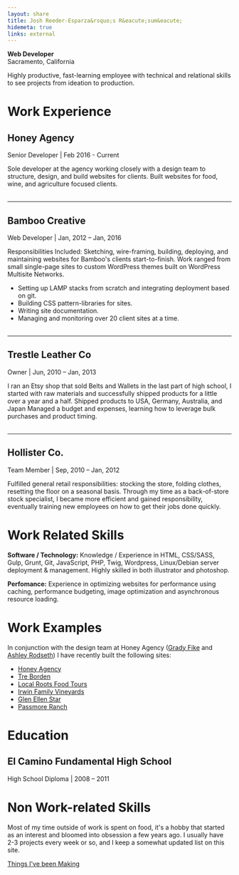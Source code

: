 ```yaml
---
layout: share
title: Josh Reeder-Esparza&rsquo;s R&eacute;sum&eacute;
hidemeta: true
links: external
---
```

 
**Web Developer**  
Sacramento, California  
  
Highly productive, fast-learning employee with technical and relational skills to see projects from ideation to production.


# Work Experience  

## Honey Agency  

Senior Developer \| Feb 2016 - Current  
  
Sole developer at the agency working closely with a design team to structure, design, and build websites for clients. Built websites for food, wine, and agriculture focused clients.
<br><br>

----
## Bamboo Creative

Web Developer \| Jan, 2012 – Jan, 2016  
  
Responsibilities Included: Sketching, wire-framing, building, deploying, and maintaining websites for Bamboo's clients start-to-finish. Work ranged from small single-page sites to custom WordPress themes built on WordPress Multisite Networks. 
* Setting up LAMP stacks from scratch and integrating deployment based on git.
* Building CSS pattern-libraries for sites.
* Writing site documentation.
* Managing and monitoring over 20 client sites at a time. 
<br><br>

----
## Trestle Leather Co 

Owner \| Jun, 2010 – Jan, 2013  
  
I ran an Etsy shop that sold Belts and Wallets in the last part of high school, I started with raw materials and successfully shipped products for a little over a year and a half. 
Shipped products to USA, Germany, Australia, and Japan 
Managed a budget and expenses, learning how to leverage bulk purchases and product timing. 
<br><br>

----
## Hollister Co. 

Team Member \| Sep, 2010 – Jan, 2012  

Fulfilled general retail responsibilities: stocking the store, folding clothes, resetting the floor on a seasonal basis. Through my time as a back-of-store stock specialist, I became more efficient and gained responsibility, eventually training new employees on how to get their jobs done quickly. 

# Work Related Skills
**Software / Technology:** Knowledge / Experience in HTML, CSS/SASS, Gulp, Grunt, Git, JavaScript, PHP, Twig, Wordpress, Linux/Debian server deployment & management. Highly skilled in both illustrator and photoshop. 

**Perfomance:** Experience in optimizing websites for performance using caching, performance budgeting, image optimization and asynchronous resource loading.

# Work Examples

In conjunction with the design team at Honey Agency ([Grady Fike](https://honeyagency.com/team/grady-fike/) and [Ashley Rodseth](https://honeyagency.com/team/ashley-rodseth/)) I have recently built the following sites:  
* [Honey Agency](https://honeyagency.com)
* [Tre Borden](http://treborden.com/)
* [Local Roots Food Tours](http://localrootsfoodtours.com/)
* [Irwin Family Vineyards](https://www.irwinfamilyvineyards.com)
* [Glen Ellen Star](http://glenellenstar.com)
* [Passmore Ranch](http://passmoreranch.com/)

# Education
## El Camino Fundamental High School   
High School Diploma \| 2008 – 2011 


# Non Work-related Skills
Most of my time outside of work is spent on food, it's a hobby that started as an interest and bloomed into obsession a few years ago. I usually have 2-3 projects every week or so, and I keep a somewhat updated list on this site.

[Things I've been Making](/been-making/)